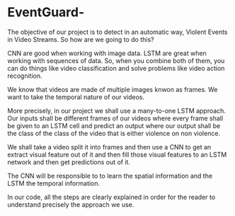 # EventGuard-

The objective of our project is to detect in an automatic way, Violent Events in Video Streams. So how are we going to do this?

CNN are good when working with image data.
LSTM are great when working with sequences of data.
So, when you combine both of them, you can do things like video classification and solve problems like video action recognition.

We know that videos are made of multiple images knwon as frames. We want to take the temporal nature of our videos.

More precisely, in our project we shall use a many-to-one  LSTM approach. Our inputs shall be different frames of our videos where every frame shall be given to an LSTM cell and predict an output where our output shall be the class of the class of the video that is either violence on non violence.

We shall take a video split it into frames and then use a CNN to get an extract visual feature out of it and then fill those visual features to an LSTM network and then get predictions out of it.

The CNN will be responsible to to learn the spatial information and the LSTM the temporal information.

In our code, all the steps are clearly explained in order for the reader to understand precisely the approach we use.

 
